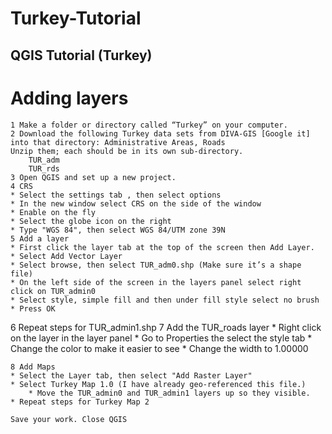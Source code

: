 # Turkey-Tutorial
## QGIS Tutorial (Turkey)
# Adding layers
    1 Make a folder or directory called “Turkey” on your computer.
    2 Download the following Turkey data sets from DIVA-GIS [Google it] into that directory: Administrative Areas, Roads 
	Unzip them; each should be in its own sub-directory.
        TUR_adm
        TUR_rds	
    3 Open QGIS and set up a new project.
    4 CRS
	* Select the settings tab , then select options
	* In the new window select CRS on the side of the window
	* Enable on the fly
	* Select the globe icon on the right
	* Type "WGS 84", then select WGS 84/UTM zone 39N
    5 Add a layer
	* First click the layer tab at the top of the screen then Add Layer.
	* Select Add Vector Layer
	* Select browse, then select TUR_adm0.shp (Make sure it’s a shape file)
	* On the left side of the screen in the layers panel select right click on TUR_admin0
	* Select style, simple fill and then under fill style select no brush
	* Press OK
   6 Repeat steps for TUR_admin1.shp
   7 Add the TUR_roads layer
	* Right click on the layer in the layer panel
	* Go to Properties the select the style tab
	* Change the color to make it easier to see
	* Change the width to 1.00000
			
    8 Add Maps
	* Select the Layer tab, then select "Add Raster Layer"
	* Select Turkey Map 1.0 (I have already geo-referenced this file.)
    	* Move the TUR_admin0 and TUR_admin1 layers up so they visible.
	* Repeat steps for Turkey Map 2
    
    Save your work. Close QGIS


